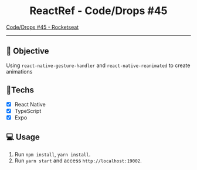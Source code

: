 <h1 align="center">
    ReactRef - Code/Drops #45
</h1>

<a href="https://www.youtube.com/watch?v=6uixYHh7XEc&list=PL85ITvJ7FLohhULgUFkYBf2xcXCG6yfVV&index=13"> Code/Drops #45 - Rocketseat </a>

<hr>

## 🎯 Objective

Using `react-native-gesture-handler` and `react-native-reanimated` to create animations

## 🚀Techs

- [x] React Native
- [x] TypeScript
- [x] Expo

## 💻 Usage

1. Run `npm install`, `yarn install`.<br />
2. Run `yarn start` and access `http://localhost:19002`.<br />
